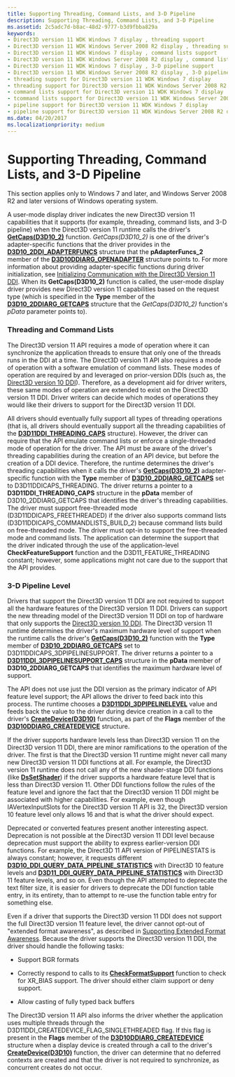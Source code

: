 ```yaml
---
title: Supporting Threading, Command Lists, and 3-D Pipeline
description: Supporting Threading, Command Lists, and 3-D Pipeline
ms.assetid: 2c5adc7d-b8ac-48d2-9777-b3d9fbba829a
keywords:
- Direct3D version 11 WDK Windows 7 display , threading support
- Direct3D version 11 WDK Windows Server 2008 R2 display , threading support
- Direct3D version 11 WDK Windows 7 display , command lists support
- Direct3D version 11 WDK Windows Server 2008 R2 display , command lists support
- Direct3D version 11 WDK Windows 7 display , 3-D pipeline support
- Direct3D version 11 WDK Windows Server 2008 R2 display , 3-D pipeline support
- threading support for Direct3D version 11 WDK Windows 7 display
- threading support for Direct3D version 11 WDK Windows Server 2008 R2 display
- command lists support for Direct3D version 11 WDK Windows 7 display
- tcommand lists support for Direct3D version 11 WDK Windows Server 2008 R2 display
- pipeline support for Direct3D version 11 WDK Windows 7 display
- pipeline support for Direct3D version 11 WDK Windows Server 2008 R2 display
ms.date: 04/20/2017
ms.localizationpriority: medium
---
```


# Supporting Threading, Command Lists, and 3-D Pipeline


This section applies only to Windows 7 and later, and Windows Server 2008 R2 and later versions of Windows operating system.

A user-mode display driver indicates the new Direct3D version 11 capabilities that it supports (for example, threading, command lists, and 3-D pipeline) when the Direct3D version 11 runtime calls the driver's [**GetCaps(D3D10\_2)**](https://msdn.microsoft.com/library/windows/hardware/ff566764) function. *GetCaps(D3D10\_2)* is one of the driver's adapter-specific functions that the driver provides in the [**D3D10\_2DDI\_ADAPTERFUNCS**](https://msdn.microsoft.com/library/windows/hardware/ff541900) structure that the **pAdapterFuncs\_2** member of the [**D3D10DDIARG\_OPENADAPTER**](https://msdn.microsoft.com/library/windows/hardware/ff541724) structure points to. For more information about providing adapter-specific functions during driver initialization, see [Initializing Communication with the Direct3D Version 11 DDI](initializing-communication-with-the-direct3d-version-11-ddi.md). When its **GetCaps(D3D10\_2)** function is called, the user-mode display driver provides new Direct3D version 11 capabilities based on the request type (which is specified in the **Type** member of the [**D3D10\_2DDIARG\_GETCAPS**](https://msdn.microsoft.com/library/windows/hardware/ff541887) structure that the *GetCaps(D3D10\_2)* function's *pData* parameter points to).

### <span id="threading_and_command_lists"></span><span id="THREADING_AND_COMMAND_LISTS"></span> Threading and Command Lists

The Direct3D version 11 API requires a mode of operation where it can synchronize the application threads to ensure that only one of the threads runs in the DDI at a time. The Direct3D version 11 API also requires a mode of operation with a software emulation of command lists. These modes of operation are required by and leveraged on prior-version DDIs (such as, the [Direct3D version 10 DDI](https://msdn.microsoft.com/library/windows/hardware/ff552909)). Therefore, as a development aid for driver writers, these same modes of operation are extended to exist on the Direct3D version 11 DDI. Driver writers can decide which modes of operations they would like their drivers to support for the Direct3D version 11 DDI.

All drivers should eventually fully support all types of threading operations (that is, all drivers should eventually support all the threading capabilities of the [**D3D11DDI\_THREADING\_CAPS**](https://msdn.microsoft.com/library/windows/hardware/ff542163) structure). However, the driver can require that the API emulate command lists or enforce a single-threaded mode of operation for the driver. The API must be aware of the driver's threading capabilities during the creation of an API device, but before the creation of a DDI device. Therefore, the runtime determines the driver's threading capabilities when it calls the driver's [**GetCaps(D3D10\_2)**](https://msdn.microsoft.com/library/windows/hardware/ff566764) adapter-specific function with the **Type** member of [**D3D10\_2DDIARG\_GETCAPS**](https://msdn.microsoft.com/library/windows/hardware/ff541887) set to D3D11DDICAPS\_THREADING. The driver returns a pointer to a **D3D11DDI\_THREADING\_CAPS** structure in the **pData** member of D3D10\_2DDIARG\_GETCAPS that identifies the driver's threading capabilities. The driver must support free-threaded mode (D3D11DDICAPS\_FREETHREADED) if the driver also supports command lists (D3D11DDICAPS\_COMMANDLISTS\_BUILD\_2) because command lists build on free-threaded mode. The driver must opt-in to support the free-threaded mode and command lists. The application can determine the support that the driver indicated through the use of the application-level **CheckFeatureSupport** function and the D3D11\_FEATURE\_THREADING constant; however, some applications might not care due to the support that the API provides.

### <span id="three_d_pipeline_level"></span><span id="THREE_D_PIPELINE_LEVEL"></span>3-D Pipeline Level

Drivers that support the Direct3D version 11 DDI are not required to support all the hardware features of the Direct3D version 11 DDI. Drivers can support the new threading model of the Direct3D version 11 DDI on top of hardware that only supports the [Direct3D version 10 DDI](https://msdn.microsoft.com/library/windows/hardware/ff552909). The Direct3D version 11 runtime determines the driver's maximum hardware level of support when the runtime calls the driver's [**GetCaps(D3D10\_2)**](https://msdn.microsoft.com/library/windows/hardware/ff566764) function with the **Type** member of [**D3D10\_2DDIARG\_GETCAPS**](https://msdn.microsoft.com/library/windows/hardware/ff541887) set to D3D11DDICAPS\_3DPIPELINESUPPORT. The driver returns a pointer to a [**D3D11DDI\_3DPIPELINESUPPORT\_CAPS**](https://msdn.microsoft.com/library/windows/hardware/ff542134) structure in the **pData** member of **D3D10\_2DDIARG\_GETCAPS** that identifies the maximum hardware level of support.

The API does not use just the DDI version as the primary indicator of API feature level support; the API allows the driver to feed back into this process. The runtime chooses a [**D3D11DDI\_3DPIPELINELEVEL**](https://msdn.microsoft.com/library/windows/hardware/ff542126) value and feeds back the value to the driver during device creation in a call to the driver's [**CreateDevice(D3D10)**](https://msdn.microsoft.com/library/windows/hardware/ff540635) function, as part of the **Flags** member of the [**D3D10DDIARG\_CREATEDEVICE**](https://msdn.microsoft.com/library/windows/hardware/ff541664) structure.

If the driver supports hardware levels less than Direct3D version 11 on the Direct3D version 11 DDI, there are minor ramifications to the operation of the driver. The first is that the Direct3D version 11 runtime might never call many new Direct3D version 11 DDI functions at all. For example, the Direct3D version 11 runtime does not call any of the new shader-stage DDI functions (like [**DsSetShader**](https://msdn.microsoft.com/library/windows/hardware/ff557305)) if the driver supports a hardware feature level that is less than Direct3D version 11. Other DDI functions follow the rules of the feature level and ignore the fact that the Direct3D version 11 DDI might be associated with higher capabilities. For example, even though IAVertexInputSlots for the Direct3D version 11 API is 32, the Direct3D version 10 feature level only allows 16 and that is what the driver should expect.

Deprecated or converted features present another interesting aspect. Deprecation is not possible at the Direct3D version 11 DDI level because deprecation must support the ability to express earlier-version DDI functions. For example, the Direct3D 11 API version of PIPELINESTATS is always constant; however, it requests different [**D3D10\_DDI\_QUERY\_DATA\_PIPELINE\_STATISTICS**](https://msdn.microsoft.com/library/windows/hardware/ff541972) with Direct3D 10 feature levels and [**D3D11\_DDI\_QUERY\_DATA\_PIPELINE\_STATISTICS**](https://msdn.microsoft.com/library/windows/hardware/ff542171) with Direct3D 11 feature levels, and so on. Even though the API attempted to deprecate the text filter size, it is easier for drivers to deprecate the DDI function table entry, in its entirety, than to attempt to re-use the function table entry for something else.

Even if a driver that supports the Direct3D version 11 DDI does not support the full Direct3D version 11 feature level, the driver cannot opt-out of "extended format awareness", as described in [Supporting Extended Format Awareness](supporting-extended-format-awareness.md). Because the driver supports the Direct3D version 11 DDI, the driver should handle the following tasks:

-   Support BGR formats

-   Correctly respond to calls to its [**CheckFormatSupport**](https://msdn.microsoft.com/library/windows/hardware/ff539390) function to check for XR\_BIAS support. The driver should either claim support or deny support.

-   Allow casting of fully typed back buffers

The Direct3D version 11 API also informs the driver whether the application uses multiple threads through the D3D11DDI\_CREATEDEVICE\_FLAG\_SINGLETHREADED flag. If this flag is present in the **Flags** member of the [**D3D10DDIARG\_CREATEDEVICE**](https://msdn.microsoft.com/library/windows/hardware/ff541664) structure when a display device is created through a call to the driver's [**CreateDevice(D3D10)**](https://msdn.microsoft.com/library/windows/hardware/ff540635) function, the driver can determine that no deferred contexts are created and that the driver is not required to synchronize, as concurrent creates do not occur.

 

 





